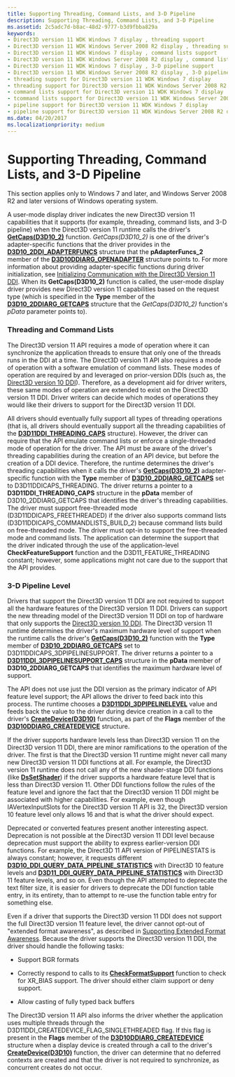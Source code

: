 ```yaml
---
title: Supporting Threading, Command Lists, and 3-D Pipeline
description: Supporting Threading, Command Lists, and 3-D Pipeline
ms.assetid: 2c5adc7d-b8ac-48d2-9777-b3d9fbba829a
keywords:
- Direct3D version 11 WDK Windows 7 display , threading support
- Direct3D version 11 WDK Windows Server 2008 R2 display , threading support
- Direct3D version 11 WDK Windows 7 display , command lists support
- Direct3D version 11 WDK Windows Server 2008 R2 display , command lists support
- Direct3D version 11 WDK Windows 7 display , 3-D pipeline support
- Direct3D version 11 WDK Windows Server 2008 R2 display , 3-D pipeline support
- threading support for Direct3D version 11 WDK Windows 7 display
- threading support for Direct3D version 11 WDK Windows Server 2008 R2 display
- command lists support for Direct3D version 11 WDK Windows 7 display
- tcommand lists support for Direct3D version 11 WDK Windows Server 2008 R2 display
- pipeline support for Direct3D version 11 WDK Windows 7 display
- pipeline support for Direct3D version 11 WDK Windows Server 2008 R2 display
ms.date: 04/20/2017
ms.localizationpriority: medium
---
```


# Supporting Threading, Command Lists, and 3-D Pipeline


This section applies only to Windows 7 and later, and Windows Server 2008 R2 and later versions of Windows operating system.

A user-mode display driver indicates the new Direct3D version 11 capabilities that it supports (for example, threading, command lists, and 3-D pipeline) when the Direct3D version 11 runtime calls the driver's [**GetCaps(D3D10\_2)**](https://msdn.microsoft.com/library/windows/hardware/ff566764) function. *GetCaps(D3D10\_2)* is one of the driver's adapter-specific functions that the driver provides in the [**D3D10\_2DDI\_ADAPTERFUNCS**](https://msdn.microsoft.com/library/windows/hardware/ff541900) structure that the **pAdapterFuncs\_2** member of the [**D3D10DDIARG\_OPENADAPTER**](https://msdn.microsoft.com/library/windows/hardware/ff541724) structure points to. For more information about providing adapter-specific functions during driver initialization, see [Initializing Communication with the Direct3D Version 11 DDI](initializing-communication-with-the-direct3d-version-11-ddi.md). When its **GetCaps(D3D10\_2)** function is called, the user-mode display driver provides new Direct3D version 11 capabilities based on the request type (which is specified in the **Type** member of the [**D3D10\_2DDIARG\_GETCAPS**](https://msdn.microsoft.com/library/windows/hardware/ff541887) structure that the *GetCaps(D3D10\_2)* function's *pData* parameter points to).

### <span id="threading_and_command_lists"></span><span id="THREADING_AND_COMMAND_LISTS"></span> Threading and Command Lists

The Direct3D version 11 API requires a mode of operation where it can synchronize the application threads to ensure that only one of the threads runs in the DDI at a time. The Direct3D version 11 API also requires a mode of operation with a software emulation of command lists. These modes of operation are required by and leveraged on prior-version DDIs (such as, the [Direct3D version 10 DDI](https://msdn.microsoft.com/library/windows/hardware/ff552909)). Therefore, as a development aid for driver writers, these same modes of operation are extended to exist on the Direct3D version 11 DDI. Driver writers can decide which modes of operations they would like their drivers to support for the Direct3D version 11 DDI.

All drivers should eventually fully support all types of threading operations (that is, all drivers should eventually support all the threading capabilities of the [**D3D11DDI\_THREADING\_CAPS**](https://msdn.microsoft.com/library/windows/hardware/ff542163) structure). However, the driver can require that the API emulate command lists or enforce a single-threaded mode of operation for the driver. The API must be aware of the driver's threading capabilities during the creation of an API device, but before the creation of a DDI device. Therefore, the runtime determines the driver's threading capabilities when it calls the driver's [**GetCaps(D3D10\_2)**](https://msdn.microsoft.com/library/windows/hardware/ff566764) adapter-specific function with the **Type** member of [**D3D10\_2DDIARG\_GETCAPS**](https://msdn.microsoft.com/library/windows/hardware/ff541887) set to D3D11DDICAPS\_THREADING. The driver returns a pointer to a **D3D11DDI\_THREADING\_CAPS** structure in the **pData** member of D3D10\_2DDIARG\_GETCAPS that identifies the driver's threading capabilities. The driver must support free-threaded mode (D3D11DDICAPS\_FREETHREADED) if the driver also supports command lists (D3D11DDICAPS\_COMMANDLISTS\_BUILD\_2) because command lists build on free-threaded mode. The driver must opt-in to support the free-threaded mode and command lists. The application can determine the support that the driver indicated through the use of the application-level **CheckFeatureSupport** function and the D3D11\_FEATURE\_THREADING constant; however, some applications might not care due to the support that the API provides.

### <span id="three_d_pipeline_level"></span><span id="THREE_D_PIPELINE_LEVEL"></span>3-D Pipeline Level

Drivers that support the Direct3D version 11 DDI are not required to support all the hardware features of the Direct3D version 11 DDI. Drivers can support the new threading model of the Direct3D version 11 DDI on top of hardware that only supports the [Direct3D version 10 DDI](https://msdn.microsoft.com/library/windows/hardware/ff552909). The Direct3D version 11 runtime determines the driver's maximum hardware level of support when the runtime calls the driver's [**GetCaps(D3D10\_2)**](https://msdn.microsoft.com/library/windows/hardware/ff566764) function with the **Type** member of [**D3D10\_2DDIARG\_GETCAPS**](https://msdn.microsoft.com/library/windows/hardware/ff541887) set to D3D11DDICAPS\_3DPIPELINESUPPORT. The driver returns a pointer to a [**D3D11DDI\_3DPIPELINESUPPORT\_CAPS**](https://msdn.microsoft.com/library/windows/hardware/ff542134) structure in the **pData** member of **D3D10\_2DDIARG\_GETCAPS** that identifies the maximum hardware level of support.

The API does not use just the DDI version as the primary indicator of API feature level support; the API allows the driver to feed back into this process. The runtime chooses a [**D3D11DDI\_3DPIPELINELEVEL**](https://msdn.microsoft.com/library/windows/hardware/ff542126) value and feeds back the value to the driver during device creation in a call to the driver's [**CreateDevice(D3D10)**](https://msdn.microsoft.com/library/windows/hardware/ff540635) function, as part of the **Flags** member of the [**D3D10DDIARG\_CREATEDEVICE**](https://msdn.microsoft.com/library/windows/hardware/ff541664) structure.

If the driver supports hardware levels less than Direct3D version 11 on the Direct3D version 11 DDI, there are minor ramifications to the operation of the driver. The first is that the Direct3D version 11 runtime might never call many new Direct3D version 11 DDI functions at all. For example, the Direct3D version 11 runtime does not call any of the new shader-stage DDI functions (like [**DsSetShader**](https://msdn.microsoft.com/library/windows/hardware/ff557305)) if the driver supports a hardware feature level that is less than Direct3D version 11. Other DDI functions follow the rules of the feature level and ignore the fact that the Direct3D version 11 DDI might be associated with higher capabilities. For example, even though IAVertexInputSlots for the Direct3D version 11 API is 32, the Direct3D version 10 feature level only allows 16 and that is what the driver should expect.

Deprecated or converted features present another interesting aspect. Deprecation is not possible at the Direct3D version 11 DDI level because deprecation must support the ability to express earlier-version DDI functions. For example, the Direct3D 11 API version of PIPELINESTATS is always constant; however, it requests different [**D3D10\_DDI\_QUERY\_DATA\_PIPELINE\_STATISTICS**](https://msdn.microsoft.com/library/windows/hardware/ff541972) with Direct3D 10 feature levels and [**D3D11\_DDI\_QUERY\_DATA\_PIPELINE\_STATISTICS**](https://msdn.microsoft.com/library/windows/hardware/ff542171) with Direct3D 11 feature levels, and so on. Even though the API attempted to deprecate the text filter size, it is easier for drivers to deprecate the DDI function table entry, in its entirety, than to attempt to re-use the function table entry for something else.

Even if a driver that supports the Direct3D version 11 DDI does not support the full Direct3D version 11 feature level, the driver cannot opt-out of "extended format awareness", as described in [Supporting Extended Format Awareness](supporting-extended-format-awareness.md). Because the driver supports the Direct3D version 11 DDI, the driver should handle the following tasks:

-   Support BGR formats

-   Correctly respond to calls to its [**CheckFormatSupport**](https://msdn.microsoft.com/library/windows/hardware/ff539390) function to check for XR\_BIAS support. The driver should either claim support or deny support.

-   Allow casting of fully typed back buffers

The Direct3D version 11 API also informs the driver whether the application uses multiple threads through the D3D11DDI\_CREATEDEVICE\_FLAG\_SINGLETHREADED flag. If this flag is present in the **Flags** member of the [**D3D10DDIARG\_CREATEDEVICE**](https://msdn.microsoft.com/library/windows/hardware/ff541664) structure when a display device is created through a call to the driver's [**CreateDevice(D3D10)**](https://msdn.microsoft.com/library/windows/hardware/ff540635) function, the driver can determine that no deferred contexts are created and that the driver is not required to synchronize, as concurrent creates do not occur.

 

 





